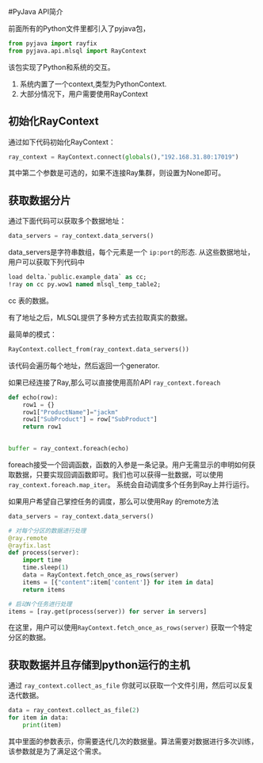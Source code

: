 #PyJava API简介

前面所有的Python文件里都引入了pyjava包，

```python
from pyjava import rayfix
from pyjava.api.mlsql import RayContext
```

该包实现了Python和系统的交互。

1. 系统内置了一个context,类型为PythonContext.
2. 大部分情况下，用户需要使用RayContext

## 初始化RayContext

通过如下代码初始化RayContext：

```python
ray_context = RayContext.connect(globals(),"192.168.31.80:17019")
```

其中第二个参数是可选的，如果不连接Ray集群，则设置为None即可。

## 获取数据分片

通过下面代码可以获取多个数据地址：

```python
data_servers = ray_context.data_servers()
```

data_servers是字符串数组，每个元素是一个 `ip:port`的形态. 从这些数据地址，用户可以获取下列代码中

```sql
load delta.`public.example_data` as cc;
!ray on cc py.wow1 named mlsql_temp_table2;
```
cc 表的数据。

有了地址之后，MLSQL提供了多种方式去拉取真实的数据。

最简单的模式：

```sql
RayContext.collect_from(ray_context.data_servers())
```

该代码会遍历每个地址，然后返回一个generator. 

如果已经连接了Ray,那么可以直接使用高阶API `ray_context.foreach`

```python
def echo(row):
    row1 = {}
    row1["ProductName"]="jackm"
    row1["SubProduct"] = row["SubProduct"]
    return row1
    

buffer = ray_context.foreach(echo)
```
foreach接受一个回调函数，函数的入参是一条记录。用户无需显示的申明如何获取数据，只要实现回调函数即可。我们也可以获得一批数据，可以使用`ray_context.foreach.map_iter`。 系统会自动调度多个任务到Ray上并行运行。

如果用户希望自己掌控任务的调度，那么可以使用Ray 的remote方法

```python
data_servers = ray_context.data_servers()

# 对每个分区的数据进行处理
@ray.remote
@rayfix.last
def process(server):
    import time
    time.sleep(1)
    data = RayContext.fetch_once_as_rows(server)
    items = [{"content":item['content']} for item in data]
    return items

# 启动N个任务进行处理
items = [ray.get(process(server)) for server in servers]
```

在这里，用户可以使用`RayContext.fetch_once_as_rows(server)` 获取一个特定分区的数据。

## 获取数据并且存储到python运行的主机

通过 `ray_context.collect_as_file` 你就可以获取一个文件引用，然后可以反复迭代数据。

```python
data = ray_context.collect_as_file(2)
for item in data: 
    print(item)
```

其中里面的参数表示，你需要迭代几次的数据量。算法需要对数据进行多次训练，该参数就是为了满足这个需求。






